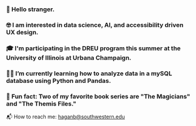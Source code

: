 ### :wave: Hello stranger.
### :nerd_face: I am interested in data science, AI, and accessibility driven UX design.
### :mortar_board: I'm participating in the DREU program this summer at the University of Illinois at Urbana Champaign.
### 🐍🐼 I’m currently learning how to analyze data in a mySQL database using Python and Pandas.
### :book: Fun fact: Two of my favorite book series are "The Magicians" and "The Themis Files."

:mailbox_with_mail: How to reach me: haganb@southwestern.edu

<!--
**besshagan/besshagan** is a ✨ _special_ ✨ repository because its `README.md` (this file) appears on your GitHub profile.

Here are some ideas to get you started:

- 🔭 I’m currently working on ...
- 🌱 I’m currently learning ...
- 👯 I’m looking to collaborate on ...
- 🤔 I’m looking for help with ...
- 💬 Ask me about ...
- 📫 How to reach me: ...
- 😄 Pronouns: ...
- ⚡ Fun fact: ...
-->
